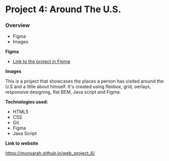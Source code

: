 # Project 4: Around The U.S.

### Overview

* Figma
* Images

**Figma**

* [Link to the project in Figma](https://www.figma.com/file/SurN1jaeEQIhuZEDMhmWWf/Sprint-4-Around-The-U.S.-desktop-mobile?node-id=0%3A1)

**Images**

This is a project that showcases the places a person has visited around the U.S and a little about himself. It's created using flexbox, grid, oerlays, responsive designing, flat BEM, Java script and Figma.

**Technologies used:**

* HTML5
* CSS
* Git
* Figma
* Java Script

**Link to website**

https://munsarah.github.io/web_project_4/
